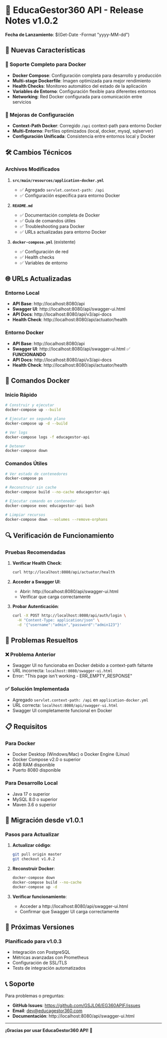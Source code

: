 # 🚀 EducaGestor360 API - Release Notes v1.0.2

**Fecha de Lanzamiento**: $(Get-Date -Format "yyyy-MM-dd")

## 🎉 Nuevas Características

### 🐳 Soporte Completo para Docker

- **Docker Compose**: Configuración completa para desarrollo y producción
- **Multi-stage Dockerfile**: Imagen optimizada para mejor rendimiento
- **Health Checks**: Monitoreo automático del estado de la aplicación
- **Variables de Entorno**: Configuración flexible para diferentes entornos
- **Networking**: Red Docker configurada para comunicación entre servicios

### 🔧 Mejoras de Configuración

- **Context-Path Docker**: Corregido `/api` context-path para entorno Docker
- **Multi-Entorno**: Perfiles optimizados (local, docker, mysql, sqlserver)
- **Configuración Unificada**: Consistencia entre entornos local y Docker

## 🛠 Cambios Técnicos

### Archivos Modificados

1. **`src/main/resources/application-docker.yml`**
   - ✅ Agregado `servlet.context-path: /api`
   - ✅ Configuración específica para entorno Docker

2. **`README.md`**
   - ✅ Documentación completa de Docker
   - ✅ Guía de comandos útiles
   - ✅ Troubleshooting para Docker
   - ✅ URLs actualizadas para entorno Docker

3. **`docker-compose.yml`** (existente)
   - ✅ Configuración de red
   - ✅ Health checks
   - ✅ Variables de entorno

## 🌐 URLs Actualizadas

### Entorno Local
- **API Base**: http://localhost:8080/api
- **Swagger UI**: http://localhost:8080/api/swagger-ui.html
- **API Docs**: http://localhost:8080/api/v3/api-docs
- **Health Check**: http://localhost:8080/api/actuator/health

### Entorno Docker
- **API Base**: http://localhost:8080/api
- **Swagger UI**: http://localhost:8080/api/swagger-ui.html ✅ **FUNCIONANDO**
- **API Docs**: http://localhost:8080/api/v3/api-docs
- **Health Check**: http://localhost:8080/api/actuator/health

## 🐳 Comandos Docker

### Inicio Rápido
```bash
# Construir y ejecutar
docker-compose up --build

# Ejecutar en segundo plano
docker-compose up -d --build

# Ver logs
docker-compose logs -f educagestor-api

# Detener
docker-compose down
```

### Comandos Útiles
```bash
# Ver estado de contenedores
docker-compose ps

# Reconstruir sin cache
docker-compose build --no-cache educagestor-api

# Ejecutar comando en contenedor
docker-compose exec educagestor-api bash

# Limpiar recursos
docker-compose down --volumes --remove-orphans
```

## 🔍 Verificación de Funcionamiento

### Pruebas Recomendadas

1. **Verificar Health Check**:
   ```bash
   curl http://localhost:8080/api/actuator/health
   ```

2. **Acceder a Swagger UI**:
   - Abrir: http://localhost:8080/api/swagger-ui.html
   - Verificar que carga correctamente

3. **Probar Autenticación**:
   ```bash
   curl -X POST http://localhost:8080/api/auth/login \
     -H "Content-Type: application/json" \
     -d '{"username":"admin","password":"admin123"}'
   ```

## 🚨 Problemas Resueltos

### ❌ Problema Anterior
- Swagger UI no funcionaba en Docker debido a context-path faltante
- URL incorrecta: `localhost:8080/swagger-ui.html`
- Error: "This page isn't working - ERR_EMPTY_RESPONSE"

### ✅ Solución Implementada
- Agregado `servlet.context-path: /api` en `application-docker.yml`
- URL correcta: `localhost:8080/api/swagger-ui.html`
- Swagger UI completamente funcional en Docker

## 📋 Requisitos

### Para Docker
- Docker Desktop (Windows/Mac) o Docker Engine (Linux)
- Docker Compose v2.0 o superior
- 4GB RAM disponible
- Puerto 8080 disponible

### Para Desarrollo Local
- Java 17 o superior
- MySQL 8.0 o superior
- Maven 3.6 o superior

## 🔄 Migración desde v1.0.1

### Pasos para Actualizar

1. **Actualizar código**:
   ```bash
   git pull origin master
   git checkout v1.0.2
   ```

2. **Reconstruir Docker**:
   ```bash
   docker-compose down
   docker-compose build --no-cache
   docker-compose up -d
   ```

3. **Verificar funcionamiento**:
   - Acceder a http://localhost:8080/api/swagger-ui.html
   - Confirmar que Swagger UI carga correctamente

## 🎯 Próximas Versiones

### Planificado para v1.0.3
- Integración con PostgreSQL
- Métricas avanzadas con Prometheus
- Configuración de SSL/TLS
- Tests de integración automatizados

## 📞 Soporte

Para problemas o preguntas:
- **GitHub Issues**: https://github.com/GSJL06/EG360APIF/issues
- **Email**: dev@educagestor360.com
- **Documentación**: http://localhost:8080/api/swagger-ui.html

---

**¡Gracias por usar EducaGestor360 API!** 🚀
